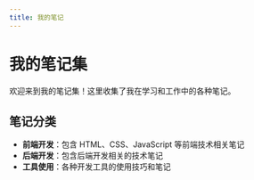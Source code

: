 ```yaml
---
title: 我的笔记
---
```


# 我的笔记集

欢迎来到我的笔记集！这里收集了我在学习和工作中的各种笔记。

## 笔记分类

- **前端开发**：包含 HTML、CSS、JavaScript 等前端技术相关笔记
- **后端开发**：包含后端开发相关的技术笔记
- **工具使用**：各种开发工具的使用技巧和笔记 